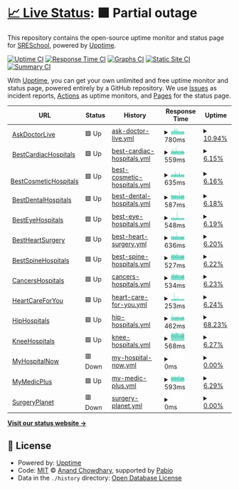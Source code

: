 # [📈 Live Status](https://SRESchool.github.io/AllMyhospitalnow-monitor-upptime): <!--live status--> **🟧 Partial outage**

This repository contains the open-source uptime monitor and status page for [SRESchool](https://SRESchool.github.io/AllMyhospitalnow-monitor-upptime), powered by [Upptime](https://github.com/upptime/upptime).

[![Uptime CI](https://github.com/SRESchool/AllMyhospitalnow-monitor-upptime/workflows/Uptime%20CI/badge.svg)](https://github.com/SRESchool/AllMyhospitalnow-monitor-upptime/actions?query=workflow%3A%22Uptime+CI%22)
[![Response Time CI](https://github.com/SRESchool/AllMyhospitalnow-monitor-upptime/workflows/Response%20Time%20CI/badge.svg)](https://github.com/SRESchool/AllMyhospitalnow-monitor-upptime/actions?query=workflow%3A%22Response+Time+CI%22)
[![Graphs CI](https://github.com/SRESchool/AllMyhospitalnow-monitor-upptime/workflows/Graphs%20CI/badge.svg)](https://github.com/SRESchool/AllMyhospitalnow-monitor-upptime/actions?query=workflow%3A%22Graphs+CI%22)
[![Static Site CI](https://github.com/SRESchool/AllMyhospitalnow-monitor-upptime/workflows/Static%20Site%20CI/badge.svg)](https://github.com/SRESchool/AllMyhospitalnow-monitor-upptime/actions?query=workflow%3A%22Static+Site+CI%22)
[![Summary CI](https://github.com/SRESchool/AllMyhospitalnow-monitor-upptime/workflows/Summary%20CI/badge.svg)](https://github.com/SRESchool/AllMyhospitalnow-monitor-upptime/actions?query=workflow%3A%22Summary+CI%22)

With [Upptime](https://upptime.js.org), you can get your own unlimited and free uptime monitor and status page, powered entirely by a GitHub repository. We use [Issues](https://github.com/SRESchool/AllMyhospitalnow-monitor-upptime/issues) as incident reports, [Actions](https://github.com/SRESchool/AllMyhospitalnow-monitor-upptime/actions) as uptime monitors, and [Pages](https://SRESchool.github.io/AllMyhospitalnow-monitor-upptime) for the status page.

<!--start: status pages-->
<!-- This summary is generated by Upptime (https://github.com/upptime/upptime) -->
<!-- Do not edit this manually, your changes will be overwritten -->
<!-- prettier-ignore -->
| URL | Status | History | Response Time | Uptime |
| --- | ------ | ------- | ------------- | ------ |
| <img alt="" src="https://icons.duckduckgo.com/ip3/askdoctorlive.com.ico" height="13"> [AskDoctorLive](https://askdoctorlive.com) | 🟩 Up | [ask-doctor-live.yml](https://github.com/SRESchool/AllMyhospitalnow-monitor-upptime/commits/HEAD/history/ask-doctor-live.yml) | <details><summary><img alt="Response time graph" src="./graphs/ask-doctor-live/response-time-week.png" height="20"> 780ms</summary><br><a href="https://SRESchool.github.io/AllMyhospitalnow-monitor-upptime/history/ask-doctor-live"><img alt="Response time 780" src="https://img.shields.io/endpoint?url=https%3A%2F%2Fraw.githubusercontent.com%2FSRESchool%2FAllMyhospitalnow-monitor-upptime%2FHEAD%2Fapi%2Fask-doctor-live%2Fresponse-time.json"></a><br><a href="https://SRESchool.github.io/AllMyhospitalnow-monitor-upptime/history/ask-doctor-live"><img alt="24-hour response time 708" src="https://img.shields.io/endpoint?url=https%3A%2F%2Fraw.githubusercontent.com%2FSRESchool%2FAllMyhospitalnow-monitor-upptime%2FHEAD%2Fapi%2Fask-doctor-live%2Fresponse-time-day.json"></a><br><a href="https://SRESchool.github.io/AllMyhospitalnow-monitor-upptime/history/ask-doctor-live"><img alt="7-day response time 780" src="https://img.shields.io/endpoint?url=https%3A%2F%2Fraw.githubusercontent.com%2FSRESchool%2FAllMyhospitalnow-monitor-upptime%2FHEAD%2Fapi%2Fask-doctor-live%2Fresponse-time-week.json"></a><br><a href="https://SRESchool.github.io/AllMyhospitalnow-monitor-upptime/history/ask-doctor-live"><img alt="30-day response time 780" src="https://img.shields.io/endpoint?url=https%3A%2F%2Fraw.githubusercontent.com%2FSRESchool%2FAllMyhospitalnow-monitor-upptime%2FHEAD%2Fapi%2Fask-doctor-live%2Fresponse-time-month.json"></a><br><a href="https://SRESchool.github.io/AllMyhospitalnow-monitor-upptime/history/ask-doctor-live"><img alt="1-year response time 780" src="https://img.shields.io/endpoint?url=https%3A%2F%2Fraw.githubusercontent.com%2FSRESchool%2FAllMyhospitalnow-monitor-upptime%2FHEAD%2Fapi%2Fask-doctor-live%2Fresponse-time-year.json"></a></details> | <details><summary><a href="https://SRESchool.github.io/AllMyhospitalnow-monitor-upptime/history/ask-doctor-live">10.94%</a></summary><a href="https://SRESchool.github.io/AllMyhospitalnow-monitor-upptime/history/ask-doctor-live"><img alt="All-time uptime 10.94%" src="https://img.shields.io/endpoint?url=https%3A%2F%2Fraw.githubusercontent.com%2FSRESchool%2FAllMyhospitalnow-monitor-upptime%2FHEAD%2Fapi%2Fask-doctor-live%2Fuptime.json"></a><br><a href="https://SRESchool.github.io/AllMyhospitalnow-monitor-upptime/history/ask-doctor-live"><img alt="24-hour uptime 0.00%" src="https://img.shields.io/endpoint?url=https%3A%2F%2Fraw.githubusercontent.com%2FSRESchool%2FAllMyhospitalnow-monitor-upptime%2FHEAD%2Fapi%2Fask-doctor-live%2Fuptime-day.json"></a><br><a href="https://SRESchool.github.io/AllMyhospitalnow-monitor-upptime/history/ask-doctor-live"><img alt="7-day uptime 10.94%" src="https://img.shields.io/endpoint?url=https%3A%2F%2Fraw.githubusercontent.com%2FSRESchool%2FAllMyhospitalnow-monitor-upptime%2FHEAD%2Fapi%2Fask-doctor-live%2Fuptime-week.json"></a><br><a href="https://SRESchool.github.io/AllMyhospitalnow-monitor-upptime/history/ask-doctor-live"><img alt="30-day uptime 10.94%" src="https://img.shields.io/endpoint?url=https%3A%2F%2Fraw.githubusercontent.com%2FSRESchool%2FAllMyhospitalnow-monitor-upptime%2FHEAD%2Fapi%2Fask-doctor-live%2Fuptime-month.json"></a><br><a href="https://SRESchool.github.io/AllMyhospitalnow-monitor-upptime/history/ask-doctor-live"><img alt="1-year uptime 10.94%" src="https://img.shields.io/endpoint?url=https%3A%2F%2Fraw.githubusercontent.com%2FSRESchool%2FAllMyhospitalnow-monitor-upptime%2FHEAD%2Fapi%2Fask-doctor-live%2Fuptime-year.json"></a></details>
| <img alt="" src="https://icons.duckduckgo.com/ip3/bestcardiachospitals.com.ico" height="13"> [BestCardiacHospitals](https://bestcardiachospitals.com) | 🟩 Up | [best-cardiac-hospitals.yml](https://github.com/SRESchool/AllMyhospitalnow-monitor-upptime/commits/HEAD/history/best-cardiac-hospitals.yml) | <details><summary><img alt="Response time graph" src="./graphs/best-cardiac-hospitals/response-time-week.png" height="20"> 559ms</summary><br><a href="https://SRESchool.github.io/AllMyhospitalnow-monitor-upptime/history/best-cardiac-hospitals"><img alt="Response time 559" src="https://img.shields.io/endpoint?url=https%3A%2F%2Fraw.githubusercontent.com%2FSRESchool%2FAllMyhospitalnow-monitor-upptime%2FHEAD%2Fapi%2Fbest-cardiac-hospitals%2Fresponse-time.json"></a><br><a href="https://SRESchool.github.io/AllMyhospitalnow-monitor-upptime/history/best-cardiac-hospitals"><img alt="24-hour response time 520" src="https://img.shields.io/endpoint?url=https%3A%2F%2Fraw.githubusercontent.com%2FSRESchool%2FAllMyhospitalnow-monitor-upptime%2FHEAD%2Fapi%2Fbest-cardiac-hospitals%2Fresponse-time-day.json"></a><br><a href="https://SRESchool.github.io/AllMyhospitalnow-monitor-upptime/history/best-cardiac-hospitals"><img alt="7-day response time 559" src="https://img.shields.io/endpoint?url=https%3A%2F%2Fraw.githubusercontent.com%2FSRESchool%2FAllMyhospitalnow-monitor-upptime%2FHEAD%2Fapi%2Fbest-cardiac-hospitals%2Fresponse-time-week.json"></a><br><a href="https://SRESchool.github.io/AllMyhospitalnow-monitor-upptime/history/best-cardiac-hospitals"><img alt="30-day response time 559" src="https://img.shields.io/endpoint?url=https%3A%2F%2Fraw.githubusercontent.com%2FSRESchool%2FAllMyhospitalnow-monitor-upptime%2FHEAD%2Fapi%2Fbest-cardiac-hospitals%2Fresponse-time-month.json"></a><br><a href="https://SRESchool.github.io/AllMyhospitalnow-monitor-upptime/history/best-cardiac-hospitals"><img alt="1-year response time 559" src="https://img.shields.io/endpoint?url=https%3A%2F%2Fraw.githubusercontent.com%2FSRESchool%2FAllMyhospitalnow-monitor-upptime%2FHEAD%2Fapi%2Fbest-cardiac-hospitals%2Fresponse-time-year.json"></a></details> | <details><summary><a href="https://SRESchool.github.io/AllMyhospitalnow-monitor-upptime/history/best-cardiac-hospitals">6.15%</a></summary><a href="https://SRESchool.github.io/AllMyhospitalnow-monitor-upptime/history/best-cardiac-hospitals"><img alt="All-time uptime 6.15%" src="https://img.shields.io/endpoint?url=https%3A%2F%2Fraw.githubusercontent.com%2FSRESchool%2FAllMyhospitalnow-monitor-upptime%2FHEAD%2Fapi%2Fbest-cardiac-hospitals%2Fuptime.json"></a><br><a href="https://SRESchool.github.io/AllMyhospitalnow-monitor-upptime/history/best-cardiac-hospitals"><img alt="24-hour uptime 0.00%" src="https://img.shields.io/endpoint?url=https%3A%2F%2Fraw.githubusercontent.com%2FSRESchool%2FAllMyhospitalnow-monitor-upptime%2FHEAD%2Fapi%2Fbest-cardiac-hospitals%2Fuptime-day.json"></a><br><a href="https://SRESchool.github.io/AllMyhospitalnow-monitor-upptime/history/best-cardiac-hospitals"><img alt="7-day uptime 6.15%" src="https://img.shields.io/endpoint?url=https%3A%2F%2Fraw.githubusercontent.com%2FSRESchool%2FAllMyhospitalnow-monitor-upptime%2FHEAD%2Fapi%2Fbest-cardiac-hospitals%2Fuptime-week.json"></a><br><a href="https://SRESchool.github.io/AllMyhospitalnow-monitor-upptime/history/best-cardiac-hospitals"><img alt="30-day uptime 6.15%" src="https://img.shields.io/endpoint?url=https%3A%2F%2Fraw.githubusercontent.com%2FSRESchool%2FAllMyhospitalnow-monitor-upptime%2FHEAD%2Fapi%2Fbest-cardiac-hospitals%2Fuptime-month.json"></a><br><a href="https://SRESchool.github.io/AllMyhospitalnow-monitor-upptime/history/best-cardiac-hospitals"><img alt="1-year uptime 6.15%" src="https://img.shields.io/endpoint?url=https%3A%2F%2Fraw.githubusercontent.com%2FSRESchool%2FAllMyhospitalnow-monitor-upptime%2FHEAD%2Fapi%2Fbest-cardiac-hospitals%2Fuptime-year.json"></a></details>
| <img alt="" src="https://icons.duckduckgo.com/ip3/bestcosmetichospitals.com.ico" height="13"> [BestCosmeticHospitals](https://bestcosmetichospitals.com) | 🟩 Up | [best-cosmetic-hospitals.yml](https://github.com/SRESchool/AllMyhospitalnow-monitor-upptime/commits/HEAD/history/best-cosmetic-hospitals.yml) | <details><summary><img alt="Response time graph" src="./graphs/best-cosmetic-hospitals/response-time-week.png" height="20"> 635ms</summary><br><a href="https://SRESchool.github.io/AllMyhospitalnow-monitor-upptime/history/best-cosmetic-hospitals"><img alt="Response time 635" src="https://img.shields.io/endpoint?url=https%3A%2F%2Fraw.githubusercontent.com%2FSRESchool%2FAllMyhospitalnow-monitor-upptime%2FHEAD%2Fapi%2Fbest-cosmetic-hospitals%2Fresponse-time.json"></a><br><a href="https://SRESchool.github.io/AllMyhospitalnow-monitor-upptime/history/best-cosmetic-hospitals"><img alt="24-hour response time 588" src="https://img.shields.io/endpoint?url=https%3A%2F%2Fraw.githubusercontent.com%2FSRESchool%2FAllMyhospitalnow-monitor-upptime%2FHEAD%2Fapi%2Fbest-cosmetic-hospitals%2Fresponse-time-day.json"></a><br><a href="https://SRESchool.github.io/AllMyhospitalnow-monitor-upptime/history/best-cosmetic-hospitals"><img alt="7-day response time 635" src="https://img.shields.io/endpoint?url=https%3A%2F%2Fraw.githubusercontent.com%2FSRESchool%2FAllMyhospitalnow-monitor-upptime%2FHEAD%2Fapi%2Fbest-cosmetic-hospitals%2Fresponse-time-week.json"></a><br><a href="https://SRESchool.github.io/AllMyhospitalnow-monitor-upptime/history/best-cosmetic-hospitals"><img alt="30-day response time 635" src="https://img.shields.io/endpoint?url=https%3A%2F%2Fraw.githubusercontent.com%2FSRESchool%2FAllMyhospitalnow-monitor-upptime%2FHEAD%2Fapi%2Fbest-cosmetic-hospitals%2Fresponse-time-month.json"></a><br><a href="https://SRESchool.github.io/AllMyhospitalnow-monitor-upptime/history/best-cosmetic-hospitals"><img alt="1-year response time 635" src="https://img.shields.io/endpoint?url=https%3A%2F%2Fraw.githubusercontent.com%2FSRESchool%2FAllMyhospitalnow-monitor-upptime%2FHEAD%2Fapi%2Fbest-cosmetic-hospitals%2Fresponse-time-year.json"></a></details> | <details><summary><a href="https://SRESchool.github.io/AllMyhospitalnow-monitor-upptime/history/best-cosmetic-hospitals">6.16%</a></summary><a href="https://SRESchool.github.io/AllMyhospitalnow-monitor-upptime/history/best-cosmetic-hospitals"><img alt="All-time uptime 6.16%" src="https://img.shields.io/endpoint?url=https%3A%2F%2Fraw.githubusercontent.com%2FSRESchool%2FAllMyhospitalnow-monitor-upptime%2FHEAD%2Fapi%2Fbest-cosmetic-hospitals%2Fuptime.json"></a><br><a href="https://SRESchool.github.io/AllMyhospitalnow-monitor-upptime/history/best-cosmetic-hospitals"><img alt="24-hour uptime 0.00%" src="https://img.shields.io/endpoint?url=https%3A%2F%2Fraw.githubusercontent.com%2FSRESchool%2FAllMyhospitalnow-monitor-upptime%2FHEAD%2Fapi%2Fbest-cosmetic-hospitals%2Fuptime-day.json"></a><br><a href="https://SRESchool.github.io/AllMyhospitalnow-monitor-upptime/history/best-cosmetic-hospitals"><img alt="7-day uptime 6.16%" src="https://img.shields.io/endpoint?url=https%3A%2F%2Fraw.githubusercontent.com%2FSRESchool%2FAllMyhospitalnow-monitor-upptime%2FHEAD%2Fapi%2Fbest-cosmetic-hospitals%2Fuptime-week.json"></a><br><a href="https://SRESchool.github.io/AllMyhospitalnow-monitor-upptime/history/best-cosmetic-hospitals"><img alt="30-day uptime 6.16%" src="https://img.shields.io/endpoint?url=https%3A%2F%2Fraw.githubusercontent.com%2FSRESchool%2FAllMyhospitalnow-monitor-upptime%2FHEAD%2Fapi%2Fbest-cosmetic-hospitals%2Fuptime-month.json"></a><br><a href="https://SRESchool.github.io/AllMyhospitalnow-monitor-upptime/history/best-cosmetic-hospitals"><img alt="1-year uptime 6.16%" src="https://img.shields.io/endpoint?url=https%3A%2F%2Fraw.githubusercontent.com%2FSRESchool%2FAllMyhospitalnow-monitor-upptime%2FHEAD%2Fapi%2Fbest-cosmetic-hospitals%2Fuptime-year.json"></a></details>
| <img alt="" src="https://icons.duckduckgo.com/ip3/bestdentalhospitals.com.ico" height="13"> [BestDentalHospitals](https://bestdentalhospitals.com) | 🟩 Up | [best-dental-hospitals.yml](https://github.com/SRESchool/AllMyhospitalnow-monitor-upptime/commits/HEAD/history/best-dental-hospitals.yml) | <details><summary><img alt="Response time graph" src="./graphs/best-dental-hospitals/response-time-week.png" height="20"> 587ms</summary><br><a href="https://SRESchool.github.io/AllMyhospitalnow-monitor-upptime/history/best-dental-hospitals"><img alt="Response time 587" src="https://img.shields.io/endpoint?url=https%3A%2F%2Fraw.githubusercontent.com%2FSRESchool%2FAllMyhospitalnow-monitor-upptime%2FHEAD%2Fapi%2Fbest-dental-hospitals%2Fresponse-time.json"></a><br><a href="https://SRESchool.github.io/AllMyhospitalnow-monitor-upptime/history/best-dental-hospitals"><img alt="24-hour response time 564" src="https://img.shields.io/endpoint?url=https%3A%2F%2Fraw.githubusercontent.com%2FSRESchool%2FAllMyhospitalnow-monitor-upptime%2FHEAD%2Fapi%2Fbest-dental-hospitals%2Fresponse-time-day.json"></a><br><a href="https://SRESchool.github.io/AllMyhospitalnow-monitor-upptime/history/best-dental-hospitals"><img alt="7-day response time 587" src="https://img.shields.io/endpoint?url=https%3A%2F%2Fraw.githubusercontent.com%2FSRESchool%2FAllMyhospitalnow-monitor-upptime%2FHEAD%2Fapi%2Fbest-dental-hospitals%2Fresponse-time-week.json"></a><br><a href="https://SRESchool.github.io/AllMyhospitalnow-monitor-upptime/history/best-dental-hospitals"><img alt="30-day response time 587" src="https://img.shields.io/endpoint?url=https%3A%2F%2Fraw.githubusercontent.com%2FSRESchool%2FAllMyhospitalnow-monitor-upptime%2FHEAD%2Fapi%2Fbest-dental-hospitals%2Fresponse-time-month.json"></a><br><a href="https://SRESchool.github.io/AllMyhospitalnow-monitor-upptime/history/best-dental-hospitals"><img alt="1-year response time 587" src="https://img.shields.io/endpoint?url=https%3A%2F%2Fraw.githubusercontent.com%2FSRESchool%2FAllMyhospitalnow-monitor-upptime%2FHEAD%2Fapi%2Fbest-dental-hospitals%2Fresponse-time-year.json"></a></details> | <details><summary><a href="https://SRESchool.github.io/AllMyhospitalnow-monitor-upptime/history/best-dental-hospitals">6.18%</a></summary><a href="https://SRESchool.github.io/AllMyhospitalnow-monitor-upptime/history/best-dental-hospitals"><img alt="All-time uptime 6.18%" src="https://img.shields.io/endpoint?url=https%3A%2F%2Fraw.githubusercontent.com%2FSRESchool%2FAllMyhospitalnow-monitor-upptime%2FHEAD%2Fapi%2Fbest-dental-hospitals%2Fuptime.json"></a><br><a href="https://SRESchool.github.io/AllMyhospitalnow-monitor-upptime/history/best-dental-hospitals"><img alt="24-hour uptime 0.00%" src="https://img.shields.io/endpoint?url=https%3A%2F%2Fraw.githubusercontent.com%2FSRESchool%2FAllMyhospitalnow-monitor-upptime%2FHEAD%2Fapi%2Fbest-dental-hospitals%2Fuptime-day.json"></a><br><a href="https://SRESchool.github.io/AllMyhospitalnow-monitor-upptime/history/best-dental-hospitals"><img alt="7-day uptime 6.18%" src="https://img.shields.io/endpoint?url=https%3A%2F%2Fraw.githubusercontent.com%2FSRESchool%2FAllMyhospitalnow-monitor-upptime%2FHEAD%2Fapi%2Fbest-dental-hospitals%2Fuptime-week.json"></a><br><a href="https://SRESchool.github.io/AllMyhospitalnow-monitor-upptime/history/best-dental-hospitals"><img alt="30-day uptime 6.18%" src="https://img.shields.io/endpoint?url=https%3A%2F%2Fraw.githubusercontent.com%2FSRESchool%2FAllMyhospitalnow-monitor-upptime%2FHEAD%2Fapi%2Fbest-dental-hospitals%2Fuptime-month.json"></a><br><a href="https://SRESchool.github.io/AllMyhospitalnow-monitor-upptime/history/best-dental-hospitals"><img alt="1-year uptime 6.18%" src="https://img.shields.io/endpoint?url=https%3A%2F%2Fraw.githubusercontent.com%2FSRESchool%2FAllMyhospitalnow-monitor-upptime%2FHEAD%2Fapi%2Fbest-dental-hospitals%2Fuptime-year.json"></a></details>
| <img alt="" src="https://icons.duckduckgo.com/ip3/besteyehospitals.com.ico" height="13"> [BestEyeHospitals](https://besteyehospitals.com) | 🟩 Up | [best-eye-hospitals.yml](https://github.com/SRESchool/AllMyhospitalnow-monitor-upptime/commits/HEAD/history/best-eye-hospitals.yml) | <details><summary><img alt="Response time graph" src="./graphs/best-eye-hospitals/response-time-week.png" height="20"> 548ms</summary><br><a href="https://SRESchool.github.io/AllMyhospitalnow-monitor-upptime/history/best-eye-hospitals"><img alt="Response time 548" src="https://img.shields.io/endpoint?url=https%3A%2F%2Fraw.githubusercontent.com%2FSRESchool%2FAllMyhospitalnow-monitor-upptime%2FHEAD%2Fapi%2Fbest-eye-hospitals%2Fresponse-time.json"></a><br><a href="https://SRESchool.github.io/AllMyhospitalnow-monitor-upptime/history/best-eye-hospitals"><img alt="24-hour response time 504" src="https://img.shields.io/endpoint?url=https%3A%2F%2Fraw.githubusercontent.com%2FSRESchool%2FAllMyhospitalnow-monitor-upptime%2FHEAD%2Fapi%2Fbest-eye-hospitals%2Fresponse-time-day.json"></a><br><a href="https://SRESchool.github.io/AllMyhospitalnow-monitor-upptime/history/best-eye-hospitals"><img alt="7-day response time 548" src="https://img.shields.io/endpoint?url=https%3A%2F%2Fraw.githubusercontent.com%2FSRESchool%2FAllMyhospitalnow-monitor-upptime%2FHEAD%2Fapi%2Fbest-eye-hospitals%2Fresponse-time-week.json"></a><br><a href="https://SRESchool.github.io/AllMyhospitalnow-monitor-upptime/history/best-eye-hospitals"><img alt="30-day response time 548" src="https://img.shields.io/endpoint?url=https%3A%2F%2Fraw.githubusercontent.com%2FSRESchool%2FAllMyhospitalnow-monitor-upptime%2FHEAD%2Fapi%2Fbest-eye-hospitals%2Fresponse-time-month.json"></a><br><a href="https://SRESchool.github.io/AllMyhospitalnow-monitor-upptime/history/best-eye-hospitals"><img alt="1-year response time 548" src="https://img.shields.io/endpoint?url=https%3A%2F%2Fraw.githubusercontent.com%2FSRESchool%2FAllMyhospitalnow-monitor-upptime%2FHEAD%2Fapi%2Fbest-eye-hospitals%2Fresponse-time-year.json"></a></details> | <details><summary><a href="https://SRESchool.github.io/AllMyhospitalnow-monitor-upptime/history/best-eye-hospitals">6.19%</a></summary><a href="https://SRESchool.github.io/AllMyhospitalnow-monitor-upptime/history/best-eye-hospitals"><img alt="All-time uptime 6.19%" src="https://img.shields.io/endpoint?url=https%3A%2F%2Fraw.githubusercontent.com%2FSRESchool%2FAllMyhospitalnow-monitor-upptime%2FHEAD%2Fapi%2Fbest-eye-hospitals%2Fuptime.json"></a><br><a href="https://SRESchool.github.io/AllMyhospitalnow-monitor-upptime/history/best-eye-hospitals"><img alt="24-hour uptime 0.00%" src="https://img.shields.io/endpoint?url=https%3A%2F%2Fraw.githubusercontent.com%2FSRESchool%2FAllMyhospitalnow-monitor-upptime%2FHEAD%2Fapi%2Fbest-eye-hospitals%2Fuptime-day.json"></a><br><a href="https://SRESchool.github.io/AllMyhospitalnow-monitor-upptime/history/best-eye-hospitals"><img alt="7-day uptime 6.19%" src="https://img.shields.io/endpoint?url=https%3A%2F%2Fraw.githubusercontent.com%2FSRESchool%2FAllMyhospitalnow-monitor-upptime%2FHEAD%2Fapi%2Fbest-eye-hospitals%2Fuptime-week.json"></a><br><a href="https://SRESchool.github.io/AllMyhospitalnow-monitor-upptime/history/best-eye-hospitals"><img alt="30-day uptime 6.19%" src="https://img.shields.io/endpoint?url=https%3A%2F%2Fraw.githubusercontent.com%2FSRESchool%2FAllMyhospitalnow-monitor-upptime%2FHEAD%2Fapi%2Fbest-eye-hospitals%2Fuptime-month.json"></a><br><a href="https://SRESchool.github.io/AllMyhospitalnow-monitor-upptime/history/best-eye-hospitals"><img alt="1-year uptime 6.19%" src="https://img.shields.io/endpoint?url=https%3A%2F%2Fraw.githubusercontent.com%2FSRESchool%2FAllMyhospitalnow-monitor-upptime%2FHEAD%2Fapi%2Fbest-eye-hospitals%2Fuptime-year.json"></a></details>
| <img alt="" src="https://icons.duckduckgo.com/ip3/bestheartsurgery.com.ico" height="13"> [BestHeartSurgery](https://bestheartsurgery.com) | 🟩 Up | [best-heart-surgery.yml](https://github.com/SRESchool/AllMyhospitalnow-monitor-upptime/commits/HEAD/history/best-heart-surgery.yml) | <details><summary><img alt="Response time graph" src="./graphs/best-heart-surgery/response-time-week.png" height="20"> 636ms</summary><br><a href="https://SRESchool.github.io/AllMyhospitalnow-monitor-upptime/history/best-heart-surgery"><img alt="Response time 636" src="https://img.shields.io/endpoint?url=https%3A%2F%2Fraw.githubusercontent.com%2FSRESchool%2FAllMyhospitalnow-monitor-upptime%2FHEAD%2Fapi%2Fbest-heart-surgery%2Fresponse-time.json"></a><br><a href="https://SRESchool.github.io/AllMyhospitalnow-monitor-upptime/history/best-heart-surgery"><img alt="24-hour response time 593" src="https://img.shields.io/endpoint?url=https%3A%2F%2Fraw.githubusercontent.com%2FSRESchool%2FAllMyhospitalnow-monitor-upptime%2FHEAD%2Fapi%2Fbest-heart-surgery%2Fresponse-time-day.json"></a><br><a href="https://SRESchool.github.io/AllMyhospitalnow-monitor-upptime/history/best-heart-surgery"><img alt="7-day response time 636" src="https://img.shields.io/endpoint?url=https%3A%2F%2Fraw.githubusercontent.com%2FSRESchool%2FAllMyhospitalnow-monitor-upptime%2FHEAD%2Fapi%2Fbest-heart-surgery%2Fresponse-time-week.json"></a><br><a href="https://SRESchool.github.io/AllMyhospitalnow-monitor-upptime/history/best-heart-surgery"><img alt="30-day response time 636" src="https://img.shields.io/endpoint?url=https%3A%2F%2Fraw.githubusercontent.com%2FSRESchool%2FAllMyhospitalnow-monitor-upptime%2FHEAD%2Fapi%2Fbest-heart-surgery%2Fresponse-time-month.json"></a><br><a href="https://SRESchool.github.io/AllMyhospitalnow-monitor-upptime/history/best-heart-surgery"><img alt="1-year response time 636" src="https://img.shields.io/endpoint?url=https%3A%2F%2Fraw.githubusercontent.com%2FSRESchool%2FAllMyhospitalnow-monitor-upptime%2FHEAD%2Fapi%2Fbest-heart-surgery%2Fresponse-time-year.json"></a></details> | <details><summary><a href="https://SRESchool.github.io/AllMyhospitalnow-monitor-upptime/history/best-heart-surgery">6.20%</a></summary><a href="https://SRESchool.github.io/AllMyhospitalnow-monitor-upptime/history/best-heart-surgery"><img alt="All-time uptime 6.20%" src="https://img.shields.io/endpoint?url=https%3A%2F%2Fraw.githubusercontent.com%2FSRESchool%2FAllMyhospitalnow-monitor-upptime%2FHEAD%2Fapi%2Fbest-heart-surgery%2Fuptime.json"></a><br><a href="https://SRESchool.github.io/AllMyhospitalnow-monitor-upptime/history/best-heart-surgery"><img alt="24-hour uptime 0.00%" src="https://img.shields.io/endpoint?url=https%3A%2F%2Fraw.githubusercontent.com%2FSRESchool%2FAllMyhospitalnow-monitor-upptime%2FHEAD%2Fapi%2Fbest-heart-surgery%2Fuptime-day.json"></a><br><a href="https://SRESchool.github.io/AllMyhospitalnow-monitor-upptime/history/best-heart-surgery"><img alt="7-day uptime 6.20%" src="https://img.shields.io/endpoint?url=https%3A%2F%2Fraw.githubusercontent.com%2FSRESchool%2FAllMyhospitalnow-monitor-upptime%2FHEAD%2Fapi%2Fbest-heart-surgery%2Fuptime-week.json"></a><br><a href="https://SRESchool.github.io/AllMyhospitalnow-monitor-upptime/history/best-heart-surgery"><img alt="30-day uptime 6.20%" src="https://img.shields.io/endpoint?url=https%3A%2F%2Fraw.githubusercontent.com%2FSRESchool%2FAllMyhospitalnow-monitor-upptime%2FHEAD%2Fapi%2Fbest-heart-surgery%2Fuptime-month.json"></a><br><a href="https://SRESchool.github.io/AllMyhospitalnow-monitor-upptime/history/best-heart-surgery"><img alt="1-year uptime 6.20%" src="https://img.shields.io/endpoint?url=https%3A%2F%2Fraw.githubusercontent.com%2FSRESchool%2FAllMyhospitalnow-monitor-upptime%2FHEAD%2Fapi%2Fbest-heart-surgery%2Fuptime-year.json"></a></details>
| <img alt="" src="https://icons.duckduckgo.com/ip3/bestspinehospitals.com.ico" height="13"> [BestSpineHospitals](https://bestspinehospitals.com) | 🟩 Up | [best-spine-hospitals.yml](https://github.com/SRESchool/AllMyhospitalnow-monitor-upptime/commits/HEAD/history/best-spine-hospitals.yml) | <details><summary><img alt="Response time graph" src="./graphs/best-spine-hospitals/response-time-week.png" height="20"> 527ms</summary><br><a href="https://SRESchool.github.io/AllMyhospitalnow-monitor-upptime/history/best-spine-hospitals"><img alt="Response time 527" src="https://img.shields.io/endpoint?url=https%3A%2F%2Fraw.githubusercontent.com%2FSRESchool%2FAllMyhospitalnow-monitor-upptime%2FHEAD%2Fapi%2Fbest-spine-hospitals%2Fresponse-time.json"></a><br><a href="https://SRESchool.github.io/AllMyhospitalnow-monitor-upptime/history/best-spine-hospitals"><img alt="24-hour response time 494" src="https://img.shields.io/endpoint?url=https%3A%2F%2Fraw.githubusercontent.com%2FSRESchool%2FAllMyhospitalnow-monitor-upptime%2FHEAD%2Fapi%2Fbest-spine-hospitals%2Fresponse-time-day.json"></a><br><a href="https://SRESchool.github.io/AllMyhospitalnow-monitor-upptime/history/best-spine-hospitals"><img alt="7-day response time 527" src="https://img.shields.io/endpoint?url=https%3A%2F%2Fraw.githubusercontent.com%2FSRESchool%2FAllMyhospitalnow-monitor-upptime%2FHEAD%2Fapi%2Fbest-spine-hospitals%2Fresponse-time-week.json"></a><br><a href="https://SRESchool.github.io/AllMyhospitalnow-monitor-upptime/history/best-spine-hospitals"><img alt="30-day response time 527" src="https://img.shields.io/endpoint?url=https%3A%2F%2Fraw.githubusercontent.com%2FSRESchool%2FAllMyhospitalnow-monitor-upptime%2FHEAD%2Fapi%2Fbest-spine-hospitals%2Fresponse-time-month.json"></a><br><a href="https://SRESchool.github.io/AllMyhospitalnow-monitor-upptime/history/best-spine-hospitals"><img alt="1-year response time 527" src="https://img.shields.io/endpoint?url=https%3A%2F%2Fraw.githubusercontent.com%2FSRESchool%2FAllMyhospitalnow-monitor-upptime%2FHEAD%2Fapi%2Fbest-spine-hospitals%2Fresponse-time-year.json"></a></details> | <details><summary><a href="https://SRESchool.github.io/AllMyhospitalnow-monitor-upptime/history/best-spine-hospitals">6.22%</a></summary><a href="https://SRESchool.github.io/AllMyhospitalnow-monitor-upptime/history/best-spine-hospitals"><img alt="All-time uptime 6.22%" src="https://img.shields.io/endpoint?url=https%3A%2F%2Fraw.githubusercontent.com%2FSRESchool%2FAllMyhospitalnow-monitor-upptime%2FHEAD%2Fapi%2Fbest-spine-hospitals%2Fuptime.json"></a><br><a href="https://SRESchool.github.io/AllMyhospitalnow-monitor-upptime/history/best-spine-hospitals"><img alt="24-hour uptime 0.00%" src="https://img.shields.io/endpoint?url=https%3A%2F%2Fraw.githubusercontent.com%2FSRESchool%2FAllMyhospitalnow-monitor-upptime%2FHEAD%2Fapi%2Fbest-spine-hospitals%2Fuptime-day.json"></a><br><a href="https://SRESchool.github.io/AllMyhospitalnow-monitor-upptime/history/best-spine-hospitals"><img alt="7-day uptime 6.22%" src="https://img.shields.io/endpoint?url=https%3A%2F%2Fraw.githubusercontent.com%2FSRESchool%2FAllMyhospitalnow-monitor-upptime%2FHEAD%2Fapi%2Fbest-spine-hospitals%2Fuptime-week.json"></a><br><a href="https://SRESchool.github.io/AllMyhospitalnow-monitor-upptime/history/best-spine-hospitals"><img alt="30-day uptime 6.22%" src="https://img.shields.io/endpoint?url=https%3A%2F%2Fraw.githubusercontent.com%2FSRESchool%2FAllMyhospitalnow-monitor-upptime%2FHEAD%2Fapi%2Fbest-spine-hospitals%2Fuptime-month.json"></a><br><a href="https://SRESchool.github.io/AllMyhospitalnow-monitor-upptime/history/best-spine-hospitals"><img alt="1-year uptime 6.22%" src="https://img.shields.io/endpoint?url=https%3A%2F%2Fraw.githubusercontent.com%2FSRESchool%2FAllMyhospitalnow-monitor-upptime%2FHEAD%2Fapi%2Fbest-spine-hospitals%2Fuptime-year.json"></a></details>
| <img alt="" src="https://icons.duckduckgo.com/ip3/cancershospitals.com.ico" height="13"> [CancersHospitals](https://cancershospitals.com) | 🟩 Up | [cancers-hospitals.yml](https://github.com/SRESchool/AllMyhospitalnow-monitor-upptime/commits/HEAD/history/cancers-hospitals.yml) | <details><summary><img alt="Response time graph" src="./graphs/cancers-hospitals/response-time-week.png" height="20"> 534ms</summary><br><a href="https://SRESchool.github.io/AllMyhospitalnow-monitor-upptime/history/cancers-hospitals"><img alt="Response time 534" src="https://img.shields.io/endpoint?url=https%3A%2F%2Fraw.githubusercontent.com%2FSRESchool%2FAllMyhospitalnow-monitor-upptime%2FHEAD%2Fapi%2Fcancers-hospitals%2Fresponse-time.json"></a><br><a href="https://SRESchool.github.io/AllMyhospitalnow-monitor-upptime/history/cancers-hospitals"><img alt="24-hour response time 498" src="https://img.shields.io/endpoint?url=https%3A%2F%2Fraw.githubusercontent.com%2FSRESchool%2FAllMyhospitalnow-monitor-upptime%2FHEAD%2Fapi%2Fcancers-hospitals%2Fresponse-time-day.json"></a><br><a href="https://SRESchool.github.io/AllMyhospitalnow-monitor-upptime/history/cancers-hospitals"><img alt="7-day response time 534" src="https://img.shields.io/endpoint?url=https%3A%2F%2Fraw.githubusercontent.com%2FSRESchool%2FAllMyhospitalnow-monitor-upptime%2FHEAD%2Fapi%2Fcancers-hospitals%2Fresponse-time-week.json"></a><br><a href="https://SRESchool.github.io/AllMyhospitalnow-monitor-upptime/history/cancers-hospitals"><img alt="30-day response time 534" src="https://img.shields.io/endpoint?url=https%3A%2F%2Fraw.githubusercontent.com%2FSRESchool%2FAllMyhospitalnow-monitor-upptime%2FHEAD%2Fapi%2Fcancers-hospitals%2Fresponse-time-month.json"></a><br><a href="https://SRESchool.github.io/AllMyhospitalnow-monitor-upptime/history/cancers-hospitals"><img alt="1-year response time 534" src="https://img.shields.io/endpoint?url=https%3A%2F%2Fraw.githubusercontent.com%2FSRESchool%2FAllMyhospitalnow-monitor-upptime%2FHEAD%2Fapi%2Fcancers-hospitals%2Fresponse-time-year.json"></a></details> | <details><summary><a href="https://SRESchool.github.io/AllMyhospitalnow-monitor-upptime/history/cancers-hospitals">6.23%</a></summary><a href="https://SRESchool.github.io/AllMyhospitalnow-monitor-upptime/history/cancers-hospitals"><img alt="All-time uptime 6.23%" src="https://img.shields.io/endpoint?url=https%3A%2F%2Fraw.githubusercontent.com%2FSRESchool%2FAllMyhospitalnow-monitor-upptime%2FHEAD%2Fapi%2Fcancers-hospitals%2Fuptime.json"></a><br><a href="https://SRESchool.github.io/AllMyhospitalnow-monitor-upptime/history/cancers-hospitals"><img alt="24-hour uptime 0.00%" src="https://img.shields.io/endpoint?url=https%3A%2F%2Fraw.githubusercontent.com%2FSRESchool%2FAllMyhospitalnow-monitor-upptime%2FHEAD%2Fapi%2Fcancers-hospitals%2Fuptime-day.json"></a><br><a href="https://SRESchool.github.io/AllMyhospitalnow-monitor-upptime/history/cancers-hospitals"><img alt="7-day uptime 6.23%" src="https://img.shields.io/endpoint?url=https%3A%2F%2Fraw.githubusercontent.com%2FSRESchool%2FAllMyhospitalnow-monitor-upptime%2FHEAD%2Fapi%2Fcancers-hospitals%2Fuptime-week.json"></a><br><a href="https://SRESchool.github.io/AllMyhospitalnow-monitor-upptime/history/cancers-hospitals"><img alt="30-day uptime 6.23%" src="https://img.shields.io/endpoint?url=https%3A%2F%2Fraw.githubusercontent.com%2FSRESchool%2FAllMyhospitalnow-monitor-upptime%2FHEAD%2Fapi%2Fcancers-hospitals%2Fuptime-month.json"></a><br><a href="https://SRESchool.github.io/AllMyhospitalnow-monitor-upptime/history/cancers-hospitals"><img alt="1-year uptime 6.23%" src="https://img.shields.io/endpoint?url=https%3A%2F%2Fraw.githubusercontent.com%2FSRESchool%2FAllMyhospitalnow-monitor-upptime%2FHEAD%2Fapi%2Fcancers-hospitals%2Fuptime-year.json"></a></details>
| <img alt="" src="https://icons.duckduckgo.com/ip3/heartcareforyou.in.ico" height="13"> [HeartCareForYou](https://heartcareforyou.in) | 🟩 Up | [heart-care-for-you.yml](https://github.com/SRESchool/AllMyhospitalnow-monitor-upptime/commits/HEAD/history/heart-care-for-you.yml) | <details><summary><img alt="Response time graph" src="./graphs/heart-care-for-you/response-time-week.png" height="20"> 253ms</summary><br><a href="https://SRESchool.github.io/AllMyhospitalnow-monitor-upptime/history/heart-care-for-you"><img alt="Response time 253" src="https://img.shields.io/endpoint?url=https%3A%2F%2Fraw.githubusercontent.com%2FSRESchool%2FAllMyhospitalnow-monitor-upptime%2FHEAD%2Fapi%2Fheart-care-for-you%2Fresponse-time.json"></a><br><a href="https://SRESchool.github.io/AllMyhospitalnow-monitor-upptime/history/heart-care-for-you"><img alt="24-hour response time 226" src="https://img.shields.io/endpoint?url=https%3A%2F%2Fraw.githubusercontent.com%2FSRESchool%2FAllMyhospitalnow-monitor-upptime%2FHEAD%2Fapi%2Fheart-care-for-you%2Fresponse-time-day.json"></a><br><a href="https://SRESchool.github.io/AllMyhospitalnow-monitor-upptime/history/heart-care-for-you"><img alt="7-day response time 253" src="https://img.shields.io/endpoint?url=https%3A%2F%2Fraw.githubusercontent.com%2FSRESchool%2FAllMyhospitalnow-monitor-upptime%2FHEAD%2Fapi%2Fheart-care-for-you%2Fresponse-time-week.json"></a><br><a href="https://SRESchool.github.io/AllMyhospitalnow-monitor-upptime/history/heart-care-for-you"><img alt="30-day response time 253" src="https://img.shields.io/endpoint?url=https%3A%2F%2Fraw.githubusercontent.com%2FSRESchool%2FAllMyhospitalnow-monitor-upptime%2FHEAD%2Fapi%2Fheart-care-for-you%2Fresponse-time-month.json"></a><br><a href="https://SRESchool.github.io/AllMyhospitalnow-monitor-upptime/history/heart-care-for-you"><img alt="1-year response time 253" src="https://img.shields.io/endpoint?url=https%3A%2F%2Fraw.githubusercontent.com%2FSRESchool%2FAllMyhospitalnow-monitor-upptime%2FHEAD%2Fapi%2Fheart-care-for-you%2Fresponse-time-year.json"></a></details> | <details><summary><a href="https://SRESchool.github.io/AllMyhospitalnow-monitor-upptime/history/heart-care-for-you">6.24%</a></summary><a href="https://SRESchool.github.io/AllMyhospitalnow-monitor-upptime/history/heart-care-for-you"><img alt="All-time uptime 6.24%" src="https://img.shields.io/endpoint?url=https%3A%2F%2Fraw.githubusercontent.com%2FSRESchool%2FAllMyhospitalnow-monitor-upptime%2FHEAD%2Fapi%2Fheart-care-for-you%2Fuptime.json"></a><br><a href="https://SRESchool.github.io/AllMyhospitalnow-monitor-upptime/history/heart-care-for-you"><img alt="24-hour uptime 0.00%" src="https://img.shields.io/endpoint?url=https%3A%2F%2Fraw.githubusercontent.com%2FSRESchool%2FAllMyhospitalnow-monitor-upptime%2FHEAD%2Fapi%2Fheart-care-for-you%2Fuptime-day.json"></a><br><a href="https://SRESchool.github.io/AllMyhospitalnow-monitor-upptime/history/heart-care-for-you"><img alt="7-day uptime 6.24%" src="https://img.shields.io/endpoint?url=https%3A%2F%2Fraw.githubusercontent.com%2FSRESchool%2FAllMyhospitalnow-monitor-upptime%2FHEAD%2Fapi%2Fheart-care-for-you%2Fuptime-week.json"></a><br><a href="https://SRESchool.github.io/AllMyhospitalnow-monitor-upptime/history/heart-care-for-you"><img alt="30-day uptime 6.24%" src="https://img.shields.io/endpoint?url=https%3A%2F%2Fraw.githubusercontent.com%2FSRESchool%2FAllMyhospitalnow-monitor-upptime%2FHEAD%2Fapi%2Fheart-care-for-you%2Fuptime-month.json"></a><br><a href="https://SRESchool.github.io/AllMyhospitalnow-monitor-upptime/history/heart-care-for-you"><img alt="1-year uptime 6.24%" src="https://img.shields.io/endpoint?url=https%3A%2F%2Fraw.githubusercontent.com%2FSRESchool%2FAllMyhospitalnow-monitor-upptime%2FHEAD%2Fapi%2Fheart-care-for-you%2Fuptime-year.json"></a></details>
| <img alt="" src="https://icons.duckduckgo.com/ip3/hiphospitals.com.ico" height="13"> [HipHospitals](https://hiphospitals.com) | 🟩 Up | [hip-hospitals.yml](https://github.com/SRESchool/AllMyhospitalnow-monitor-upptime/commits/HEAD/history/hip-hospitals.yml) | <details><summary><img alt="Response time graph" src="./graphs/hip-hospitals/response-time-week.png" height="20"> 462ms</summary><br><a href="https://SRESchool.github.io/AllMyhospitalnow-monitor-upptime/history/hip-hospitals"><img alt="Response time 462" src="https://img.shields.io/endpoint?url=https%3A%2F%2Fraw.githubusercontent.com%2FSRESchool%2FAllMyhospitalnow-monitor-upptime%2FHEAD%2Fapi%2Fhip-hospitals%2Fresponse-time.json"></a><br><a href="https://SRESchool.github.io/AllMyhospitalnow-monitor-upptime/history/hip-hospitals"><img alt="24-hour response time 427" src="https://img.shields.io/endpoint?url=https%3A%2F%2Fraw.githubusercontent.com%2FSRESchool%2FAllMyhospitalnow-monitor-upptime%2FHEAD%2Fapi%2Fhip-hospitals%2Fresponse-time-day.json"></a><br><a href="https://SRESchool.github.io/AllMyhospitalnow-monitor-upptime/history/hip-hospitals"><img alt="7-day response time 462" src="https://img.shields.io/endpoint?url=https%3A%2F%2Fraw.githubusercontent.com%2FSRESchool%2FAllMyhospitalnow-monitor-upptime%2FHEAD%2Fapi%2Fhip-hospitals%2Fresponse-time-week.json"></a><br><a href="https://SRESchool.github.io/AllMyhospitalnow-monitor-upptime/history/hip-hospitals"><img alt="30-day response time 462" src="https://img.shields.io/endpoint?url=https%3A%2F%2Fraw.githubusercontent.com%2FSRESchool%2FAllMyhospitalnow-monitor-upptime%2FHEAD%2Fapi%2Fhip-hospitals%2Fresponse-time-month.json"></a><br><a href="https://SRESchool.github.io/AllMyhospitalnow-monitor-upptime/history/hip-hospitals"><img alt="1-year response time 462" src="https://img.shields.io/endpoint?url=https%3A%2F%2Fraw.githubusercontent.com%2FSRESchool%2FAllMyhospitalnow-monitor-upptime%2FHEAD%2Fapi%2Fhip-hospitals%2Fresponse-time-year.json"></a></details> | <details><summary><a href="https://SRESchool.github.io/AllMyhospitalnow-monitor-upptime/history/hip-hospitals">68.23%</a></summary><a href="https://SRESchool.github.io/AllMyhospitalnow-monitor-upptime/history/hip-hospitals"><img alt="All-time uptime 68.23%" src="https://img.shields.io/endpoint?url=https%3A%2F%2Fraw.githubusercontent.com%2FSRESchool%2FAllMyhospitalnow-monitor-upptime%2FHEAD%2Fapi%2Fhip-hospitals%2Fuptime.json"></a><br><a href="https://SRESchool.github.io/AllMyhospitalnow-monitor-upptime/history/hip-hospitals"><img alt="24-hour uptime 92.43%" src="https://img.shields.io/endpoint?url=https%3A%2F%2Fraw.githubusercontent.com%2FSRESchool%2FAllMyhospitalnow-monitor-upptime%2FHEAD%2Fapi%2Fhip-hospitals%2Fuptime-day.json"></a><br><a href="https://SRESchool.github.io/AllMyhospitalnow-monitor-upptime/history/hip-hospitals"><img alt="7-day uptime 68.23%" src="https://img.shields.io/endpoint?url=https%3A%2F%2Fraw.githubusercontent.com%2FSRESchool%2FAllMyhospitalnow-monitor-upptime%2FHEAD%2Fapi%2Fhip-hospitals%2Fuptime-week.json"></a><br><a href="https://SRESchool.github.io/AllMyhospitalnow-monitor-upptime/history/hip-hospitals"><img alt="30-day uptime 68.23%" src="https://img.shields.io/endpoint?url=https%3A%2F%2Fraw.githubusercontent.com%2FSRESchool%2FAllMyhospitalnow-monitor-upptime%2FHEAD%2Fapi%2Fhip-hospitals%2Fuptime-month.json"></a><br><a href="https://SRESchool.github.io/AllMyhospitalnow-monitor-upptime/history/hip-hospitals"><img alt="1-year uptime 68.23%" src="https://img.shields.io/endpoint?url=https%3A%2F%2Fraw.githubusercontent.com%2FSRESchool%2FAllMyhospitalnow-monitor-upptime%2FHEAD%2Fapi%2Fhip-hospitals%2Fuptime-year.json"></a></details>
| <img alt="" src="https://icons.duckduckgo.com/ip3/kneehospitals.com.ico" height="13"> [KneeHospitals](https://kneehospitals.com) | 🟩 Up | [knee-hospitals.yml](https://github.com/SRESchool/AllMyhospitalnow-monitor-upptime/commits/HEAD/history/knee-hospitals.yml) | <details><summary><img alt="Response time graph" src="./graphs/knee-hospitals/response-time-week.png" height="20"> 568ms</summary><br><a href="https://SRESchool.github.io/AllMyhospitalnow-monitor-upptime/history/knee-hospitals"><img alt="Response time 568" src="https://img.shields.io/endpoint?url=https%3A%2F%2Fraw.githubusercontent.com%2FSRESchool%2FAllMyhospitalnow-monitor-upptime%2FHEAD%2Fapi%2Fknee-hospitals%2Fresponse-time.json"></a><br><a href="https://SRESchool.github.io/AllMyhospitalnow-monitor-upptime/history/knee-hospitals"><img alt="24-hour response time 537" src="https://img.shields.io/endpoint?url=https%3A%2F%2Fraw.githubusercontent.com%2FSRESchool%2FAllMyhospitalnow-monitor-upptime%2FHEAD%2Fapi%2Fknee-hospitals%2Fresponse-time-day.json"></a><br><a href="https://SRESchool.github.io/AllMyhospitalnow-monitor-upptime/history/knee-hospitals"><img alt="7-day response time 568" src="https://img.shields.io/endpoint?url=https%3A%2F%2Fraw.githubusercontent.com%2FSRESchool%2FAllMyhospitalnow-monitor-upptime%2FHEAD%2Fapi%2Fknee-hospitals%2Fresponse-time-week.json"></a><br><a href="https://SRESchool.github.io/AllMyhospitalnow-monitor-upptime/history/knee-hospitals"><img alt="30-day response time 568" src="https://img.shields.io/endpoint?url=https%3A%2F%2Fraw.githubusercontent.com%2FSRESchool%2FAllMyhospitalnow-monitor-upptime%2FHEAD%2Fapi%2Fknee-hospitals%2Fresponse-time-month.json"></a><br><a href="https://SRESchool.github.io/AllMyhospitalnow-monitor-upptime/history/knee-hospitals"><img alt="1-year response time 568" src="https://img.shields.io/endpoint?url=https%3A%2F%2Fraw.githubusercontent.com%2FSRESchool%2FAllMyhospitalnow-monitor-upptime%2FHEAD%2Fapi%2Fknee-hospitals%2Fresponse-time-year.json"></a></details> | <details><summary><a href="https://SRESchool.github.io/AllMyhospitalnow-monitor-upptime/history/knee-hospitals">6.27%</a></summary><a href="https://SRESchool.github.io/AllMyhospitalnow-monitor-upptime/history/knee-hospitals"><img alt="All-time uptime 6.27%" src="https://img.shields.io/endpoint?url=https%3A%2F%2Fraw.githubusercontent.com%2FSRESchool%2FAllMyhospitalnow-monitor-upptime%2FHEAD%2Fapi%2Fknee-hospitals%2Fuptime.json"></a><br><a href="https://SRESchool.github.io/AllMyhospitalnow-monitor-upptime/history/knee-hospitals"><img alt="24-hour uptime 0.00%" src="https://img.shields.io/endpoint?url=https%3A%2F%2Fraw.githubusercontent.com%2FSRESchool%2FAllMyhospitalnow-monitor-upptime%2FHEAD%2Fapi%2Fknee-hospitals%2Fuptime-day.json"></a><br><a href="https://SRESchool.github.io/AllMyhospitalnow-monitor-upptime/history/knee-hospitals"><img alt="7-day uptime 6.27%" src="https://img.shields.io/endpoint?url=https%3A%2F%2Fraw.githubusercontent.com%2FSRESchool%2FAllMyhospitalnow-monitor-upptime%2FHEAD%2Fapi%2Fknee-hospitals%2Fuptime-week.json"></a><br><a href="https://SRESchool.github.io/AllMyhospitalnow-monitor-upptime/history/knee-hospitals"><img alt="30-day uptime 6.27%" src="https://img.shields.io/endpoint?url=https%3A%2F%2Fraw.githubusercontent.com%2FSRESchool%2FAllMyhospitalnow-monitor-upptime%2FHEAD%2Fapi%2Fknee-hospitals%2Fuptime-month.json"></a><br><a href="https://SRESchool.github.io/AllMyhospitalnow-monitor-upptime/history/knee-hospitals"><img alt="1-year uptime 6.27%" src="https://img.shields.io/endpoint?url=https%3A%2F%2Fraw.githubusercontent.com%2FSRESchool%2FAllMyhospitalnow-monitor-upptime%2FHEAD%2Fapi%2Fknee-hospitals%2Fuptime-year.json"></a></details>
| <img alt="" src="https://icons.duckduckgo.com/ip3/myhospitalnow.com.ico" height="13"> [MyHospitalNow](https://myhospitalnow.com) | 🟥 Down | [my-hospital-now.yml](https://github.com/SRESchool/AllMyhospitalnow-monitor-upptime/commits/HEAD/history/my-hospital-now.yml) | <details><summary><img alt="Response time graph" src="./graphs/my-hospital-now/response-time-week.png" height="20"> 0ms</summary><br><a href="https://SRESchool.github.io/AllMyhospitalnow-monitor-upptime/history/my-hospital-now"><img alt="Response time 0" src="https://img.shields.io/endpoint?url=https%3A%2F%2Fraw.githubusercontent.com%2FSRESchool%2FAllMyhospitalnow-monitor-upptime%2FHEAD%2Fapi%2Fmy-hospital-now%2Fresponse-time.json"></a><br><a href="https://SRESchool.github.io/AllMyhospitalnow-monitor-upptime/history/my-hospital-now"><img alt="24-hour response time 0" src="https://img.shields.io/endpoint?url=https%3A%2F%2Fraw.githubusercontent.com%2FSRESchool%2FAllMyhospitalnow-monitor-upptime%2FHEAD%2Fapi%2Fmy-hospital-now%2Fresponse-time-day.json"></a><br><a href="https://SRESchool.github.io/AllMyhospitalnow-monitor-upptime/history/my-hospital-now"><img alt="7-day response time 0" src="https://img.shields.io/endpoint?url=https%3A%2F%2Fraw.githubusercontent.com%2FSRESchool%2FAllMyhospitalnow-monitor-upptime%2FHEAD%2Fapi%2Fmy-hospital-now%2Fresponse-time-week.json"></a><br><a href="https://SRESchool.github.io/AllMyhospitalnow-monitor-upptime/history/my-hospital-now"><img alt="30-day response time 0" src="https://img.shields.io/endpoint?url=https%3A%2F%2Fraw.githubusercontent.com%2FSRESchool%2FAllMyhospitalnow-monitor-upptime%2FHEAD%2Fapi%2Fmy-hospital-now%2Fresponse-time-month.json"></a><br><a href="https://SRESchool.github.io/AllMyhospitalnow-monitor-upptime/history/my-hospital-now"><img alt="1-year response time 0" src="https://img.shields.io/endpoint?url=https%3A%2F%2Fraw.githubusercontent.com%2FSRESchool%2FAllMyhospitalnow-monitor-upptime%2FHEAD%2Fapi%2Fmy-hospital-now%2Fresponse-time-year.json"></a></details> | <details><summary><a href="https://SRESchool.github.io/AllMyhospitalnow-monitor-upptime/history/my-hospital-now">0.00%</a></summary><a href="https://SRESchool.github.io/AllMyhospitalnow-monitor-upptime/history/my-hospital-now"><img alt="All-time uptime 0.00%" src="https://img.shields.io/endpoint?url=https%3A%2F%2Fraw.githubusercontent.com%2FSRESchool%2FAllMyhospitalnow-monitor-upptime%2FHEAD%2Fapi%2Fmy-hospital-now%2Fuptime.json"></a><br><a href="https://SRESchool.github.io/AllMyhospitalnow-monitor-upptime/history/my-hospital-now"><img alt="24-hour uptime 0.00%" src="https://img.shields.io/endpoint?url=https%3A%2F%2Fraw.githubusercontent.com%2FSRESchool%2FAllMyhospitalnow-monitor-upptime%2FHEAD%2Fapi%2Fmy-hospital-now%2Fuptime-day.json"></a><br><a href="https://SRESchool.github.io/AllMyhospitalnow-monitor-upptime/history/my-hospital-now"><img alt="7-day uptime 0.00%" src="https://img.shields.io/endpoint?url=https%3A%2F%2Fraw.githubusercontent.com%2FSRESchool%2FAllMyhospitalnow-monitor-upptime%2FHEAD%2Fapi%2Fmy-hospital-now%2Fuptime-week.json"></a><br><a href="https://SRESchool.github.io/AllMyhospitalnow-monitor-upptime/history/my-hospital-now"><img alt="30-day uptime 0.00%" src="https://img.shields.io/endpoint?url=https%3A%2F%2Fraw.githubusercontent.com%2FSRESchool%2FAllMyhospitalnow-monitor-upptime%2FHEAD%2Fapi%2Fmy-hospital-now%2Fuptime-month.json"></a><br><a href="https://SRESchool.github.io/AllMyhospitalnow-monitor-upptime/history/my-hospital-now"><img alt="1-year uptime 0.00%" src="https://img.shields.io/endpoint?url=https%3A%2F%2Fraw.githubusercontent.com%2FSRESchool%2FAllMyhospitalnow-monitor-upptime%2FHEAD%2Fapi%2Fmy-hospital-now%2Fuptime-year.json"></a></details>
| <img alt="" src="https://icons.duckduckgo.com/ip3/mymedicplus.com.ico" height="13"> [MyMedicPlus](https://mymedicplus.com) | 🟩 Up | [my-medic-plus.yml](https://github.com/SRESchool/AllMyhospitalnow-monitor-upptime/commits/HEAD/history/my-medic-plus.yml) | <details><summary><img alt="Response time graph" src="./graphs/my-medic-plus/response-time-week.png" height="20"> 593ms</summary><br><a href="https://SRESchool.github.io/AllMyhospitalnow-monitor-upptime/history/my-medic-plus"><img alt="Response time 593" src="https://img.shields.io/endpoint?url=https%3A%2F%2Fraw.githubusercontent.com%2FSRESchool%2FAllMyhospitalnow-monitor-upptime%2FHEAD%2Fapi%2Fmy-medic-plus%2Fresponse-time.json"></a><br><a href="https://SRESchool.github.io/AllMyhospitalnow-monitor-upptime/history/my-medic-plus"><img alt="24-hour response time 553" src="https://img.shields.io/endpoint?url=https%3A%2F%2Fraw.githubusercontent.com%2FSRESchool%2FAllMyhospitalnow-monitor-upptime%2FHEAD%2Fapi%2Fmy-medic-plus%2Fresponse-time-day.json"></a><br><a href="https://SRESchool.github.io/AllMyhospitalnow-monitor-upptime/history/my-medic-plus"><img alt="7-day response time 593" src="https://img.shields.io/endpoint?url=https%3A%2F%2Fraw.githubusercontent.com%2FSRESchool%2FAllMyhospitalnow-monitor-upptime%2FHEAD%2Fapi%2Fmy-medic-plus%2Fresponse-time-week.json"></a><br><a href="https://SRESchool.github.io/AllMyhospitalnow-monitor-upptime/history/my-medic-plus"><img alt="30-day response time 593" src="https://img.shields.io/endpoint?url=https%3A%2F%2Fraw.githubusercontent.com%2FSRESchool%2FAllMyhospitalnow-monitor-upptime%2FHEAD%2Fapi%2Fmy-medic-plus%2Fresponse-time-month.json"></a><br><a href="https://SRESchool.github.io/AllMyhospitalnow-monitor-upptime/history/my-medic-plus"><img alt="1-year response time 593" src="https://img.shields.io/endpoint?url=https%3A%2F%2Fraw.githubusercontent.com%2FSRESchool%2FAllMyhospitalnow-monitor-upptime%2FHEAD%2Fapi%2Fmy-medic-plus%2Fresponse-time-year.json"></a></details> | <details><summary><a href="https://SRESchool.github.io/AllMyhospitalnow-monitor-upptime/history/my-medic-plus">6.29%</a></summary><a href="https://SRESchool.github.io/AllMyhospitalnow-monitor-upptime/history/my-medic-plus"><img alt="All-time uptime 6.29%" src="https://img.shields.io/endpoint?url=https%3A%2F%2Fraw.githubusercontent.com%2FSRESchool%2FAllMyhospitalnow-monitor-upptime%2FHEAD%2Fapi%2Fmy-medic-plus%2Fuptime.json"></a><br><a href="https://SRESchool.github.io/AllMyhospitalnow-monitor-upptime/history/my-medic-plus"><img alt="24-hour uptime 0.00%" src="https://img.shields.io/endpoint?url=https%3A%2F%2Fraw.githubusercontent.com%2FSRESchool%2FAllMyhospitalnow-monitor-upptime%2FHEAD%2Fapi%2Fmy-medic-plus%2Fuptime-day.json"></a><br><a href="https://SRESchool.github.io/AllMyhospitalnow-monitor-upptime/history/my-medic-plus"><img alt="7-day uptime 6.29%" src="https://img.shields.io/endpoint?url=https%3A%2F%2Fraw.githubusercontent.com%2FSRESchool%2FAllMyhospitalnow-monitor-upptime%2FHEAD%2Fapi%2Fmy-medic-plus%2Fuptime-week.json"></a><br><a href="https://SRESchool.github.io/AllMyhospitalnow-monitor-upptime/history/my-medic-plus"><img alt="30-day uptime 6.29%" src="https://img.shields.io/endpoint?url=https%3A%2F%2Fraw.githubusercontent.com%2FSRESchool%2FAllMyhospitalnow-monitor-upptime%2FHEAD%2Fapi%2Fmy-medic-plus%2Fuptime-month.json"></a><br><a href="https://SRESchool.github.io/AllMyhospitalnow-monitor-upptime/history/my-medic-plus"><img alt="1-year uptime 6.29%" src="https://img.shields.io/endpoint?url=https%3A%2F%2Fraw.githubusercontent.com%2FSRESchool%2FAllMyhospitalnow-monitor-upptime%2FHEAD%2Fapi%2Fmy-medic-plus%2Fuptime-year.json"></a></details>
| <img alt="" src="https://icons.duckduckgo.com/ip3/surgeryplanet.com.ico" height="13"> [SurgeryPlanet](https://surgeryplanet.com) | 🟥 Down | [surgery-planet.yml](https://github.com/SRESchool/AllMyhospitalnow-monitor-upptime/commits/HEAD/history/surgery-planet.yml) | <details><summary><img alt="Response time graph" src="./graphs/surgery-planet/response-time-week.png" height="20"> 0ms</summary><br><a href="https://SRESchool.github.io/AllMyhospitalnow-monitor-upptime/history/surgery-planet"><img alt="Response time 0" src="https://img.shields.io/endpoint?url=https%3A%2F%2Fraw.githubusercontent.com%2FSRESchool%2FAllMyhospitalnow-monitor-upptime%2FHEAD%2Fapi%2Fsurgery-planet%2Fresponse-time.json"></a><br><a href="https://SRESchool.github.io/AllMyhospitalnow-monitor-upptime/history/surgery-planet"><img alt="24-hour response time 0" src="https://img.shields.io/endpoint?url=https%3A%2F%2Fraw.githubusercontent.com%2FSRESchool%2FAllMyhospitalnow-monitor-upptime%2FHEAD%2Fapi%2Fsurgery-planet%2Fresponse-time-day.json"></a><br><a href="https://SRESchool.github.io/AllMyhospitalnow-monitor-upptime/history/surgery-planet"><img alt="7-day response time 0" src="https://img.shields.io/endpoint?url=https%3A%2F%2Fraw.githubusercontent.com%2FSRESchool%2FAllMyhospitalnow-monitor-upptime%2FHEAD%2Fapi%2Fsurgery-planet%2Fresponse-time-week.json"></a><br><a href="https://SRESchool.github.io/AllMyhospitalnow-monitor-upptime/history/surgery-planet"><img alt="30-day response time 0" src="https://img.shields.io/endpoint?url=https%3A%2F%2Fraw.githubusercontent.com%2FSRESchool%2FAllMyhospitalnow-monitor-upptime%2FHEAD%2Fapi%2Fsurgery-planet%2Fresponse-time-month.json"></a><br><a href="https://SRESchool.github.io/AllMyhospitalnow-monitor-upptime/history/surgery-planet"><img alt="1-year response time 0" src="https://img.shields.io/endpoint?url=https%3A%2F%2Fraw.githubusercontent.com%2FSRESchool%2FAllMyhospitalnow-monitor-upptime%2FHEAD%2Fapi%2Fsurgery-planet%2Fresponse-time-year.json"></a></details> | <details><summary><a href="https://SRESchool.github.io/AllMyhospitalnow-monitor-upptime/history/surgery-planet">0.00%</a></summary><a href="https://SRESchool.github.io/AllMyhospitalnow-monitor-upptime/history/surgery-planet"><img alt="All-time uptime 0.00%" src="https://img.shields.io/endpoint?url=https%3A%2F%2Fraw.githubusercontent.com%2FSRESchool%2FAllMyhospitalnow-monitor-upptime%2FHEAD%2Fapi%2Fsurgery-planet%2Fuptime.json"></a><br><a href="https://SRESchool.github.io/AllMyhospitalnow-monitor-upptime/history/surgery-planet"><img alt="24-hour uptime 0.00%" src="https://img.shields.io/endpoint?url=https%3A%2F%2Fraw.githubusercontent.com%2FSRESchool%2FAllMyhospitalnow-monitor-upptime%2FHEAD%2Fapi%2Fsurgery-planet%2Fuptime-day.json"></a><br><a href="https://SRESchool.github.io/AllMyhospitalnow-monitor-upptime/history/surgery-planet"><img alt="7-day uptime 0.00%" src="https://img.shields.io/endpoint?url=https%3A%2F%2Fraw.githubusercontent.com%2FSRESchool%2FAllMyhospitalnow-monitor-upptime%2FHEAD%2Fapi%2Fsurgery-planet%2Fuptime-week.json"></a><br><a href="https://SRESchool.github.io/AllMyhospitalnow-monitor-upptime/history/surgery-planet"><img alt="30-day uptime 0.00%" src="https://img.shields.io/endpoint?url=https%3A%2F%2Fraw.githubusercontent.com%2FSRESchool%2FAllMyhospitalnow-monitor-upptime%2FHEAD%2Fapi%2Fsurgery-planet%2Fuptime-month.json"></a><br><a href="https://SRESchool.github.io/AllMyhospitalnow-monitor-upptime/history/surgery-planet"><img alt="1-year uptime 0.00%" src="https://img.shields.io/endpoint?url=https%3A%2F%2Fraw.githubusercontent.com%2FSRESchool%2FAllMyhospitalnow-monitor-upptime%2FHEAD%2Fapi%2Fsurgery-planet%2Fuptime-year.json"></a></details>

<!--end: status pages-->

[**Visit our status website →**](https://SRESchool.github.io/AllMyhospitalnow-monitor-upptime)

## 📄 License

- Powered by: [Upptime](https://github.com/upptime/upptime)
- Code: [MIT](./LICENSE) © [Anand Chowdhary](https://anandchowdhary.com), supported by [Pabio](https://pabio.com)
- Data in the `./history` directory: [Open Database License](https://opendatacommons.org/licenses/odbl/1-0/)
